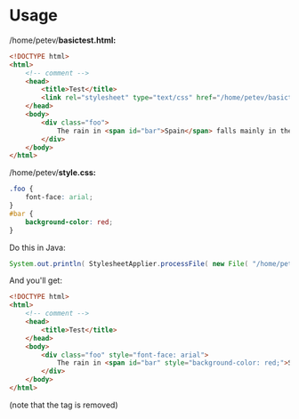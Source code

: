 # Usage #

/home/petev/**basictest.html:**

```html
<!DOCTYPE html>
<html>
    <!-- comment -->
    <head>
        <title>Test</title>
        <link rel="stylesheet" type="text/css" href="/home/petev/basictest.css" />
    </head>
    <body>
        <div class="foo">
            The rain in <span id="bar">Spain</span> falls mainly in the plain.<br/>
        </div>
    </body>
</html>
```

/home/petev/**style.css:**

```css
.foo {
	font-face: arial;
}
#bar {
	background-color: red;
}
```

Do this in Java:

```java
System.out.println( StylesheetApplier.processFile( new File( "/home/petev/basictest.html" ) ) );
```

And you'll get:

```html
<!DOCTYPE html>
<html>
    <!-- comment -->
    <head>
        <title>Test</title>
    </head>
    <body>
        <div class="foo" style="font-face: arial">
            The rain in <span id="bar" style="background-color: red;">Spain</span> falls mainly in the plain.<br/>
        </div>
    </body>
</html>
```

(note that the <link> tag is removed)